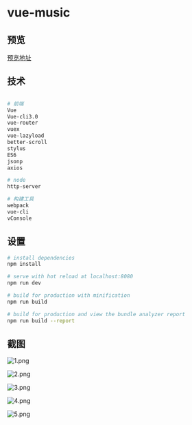

# vue-music

## 预览
[预览地址](http://134.175.230.139:8080)

## 技术

``` bash

# 前端
Vue
Vue-cli3.0
vue-router
vuex
vue-lazyload
better-scroll
stylus
ES6
jsonp
axios

# node
http-server

# 构建工具
webpack
vue-cli
vConsole

```

## 设置

``` bash
# install dependencies
npm install

# serve with hot reload at localhost:8080
npm run dev

# build for production with minification
npm run build

# build for production and view the bundle analyzer report
npm run build --report
```

## 截图

![1.png](https://upload-images.jianshu.io/upload_images/7084049-45efa102c3db07c8.png?imageMogr2/auto-orient/strip%7CimageView2/2/w/1240)

![2.png](https://upload-images.jianshu.io/upload_images/7084049-a0de73ddc4996c18.png?imageMogr2/auto-orient/strip%7CimageView2/2/w/1240)

![3.png](https://upload-images.jianshu.io/upload_images/7084049-1b6c1f09077e4060.png?imageMogr2/auto-orient/strip%7CimageView2/2/w/1240)

![4.png](https://upload-images.jianshu.io/upload_images/7084049-971db319b1768d6e.png?imageMogr2/auto-orient/strip%7CimageView2/2/w/1240)

![5.png](https://upload-images.jianshu.io/upload_images/7084049-f86043117583e548.png?imageMogr2/auto-orient/strip%7CimageView2/2/w/1240)
